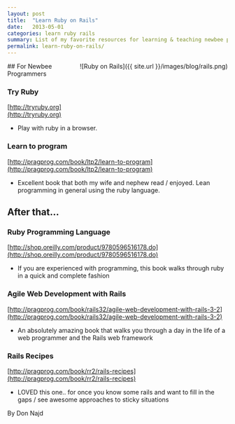 ```yaml
---
layout: post
title:  "Learn Ruby on Rails"
date:   2013-05-01
categories: learn ruby rails
summary: List of my favorite resources for learning & teaching newbee programmers how to develop with Ruby on Rails.
permalink: learn-ruby-on-rails/
---
```

<span style="float:right; margin-bottom:100px;">
![Ruby on Rails]({{ site.url }}/images/blog/rails.png)
</span>
## For Newbee Programmers

### Try Ruby

[http://tryruby.org](http://tryruby.org)

* Play with ruby in a browser.

### Learn to program

[http://pragprog.com/book/ltp2/learn-to-program](http://pragprog.com/book/ltp2/learn-to-program)

* Excellent book that both my wife and nephew read / enjoyed. Lean programming in general using the ruby language.


## After that...

### Ruby Programming Language

[http://shop.oreilly.com/product/9780596516178.do](http://shop.oreilly.com/product/9780596516178.do)

* If you are experienced with programming, this book walks through ruby in a quick and complete fashion


### Agile Web Development with Rails

[http://pragprog.com/book/rails32/agile-web-development-with-rails-3-2](http://pragprog.com/book/rails32/agile-web-development-with-rails-3-2)

* An absolutely amazing book that walks you through a day in the life of a web programmer and the Rails web framework


### Rails Recipes

[http://pragprog.com/book/rr2/rails-recipes](http://pragprog.com/book/rr2/rails-recipes)

* LOVED this one.. for once you know some rails and want to fill in the gaps / see awesome approaches to sticky situations

By Don Najd